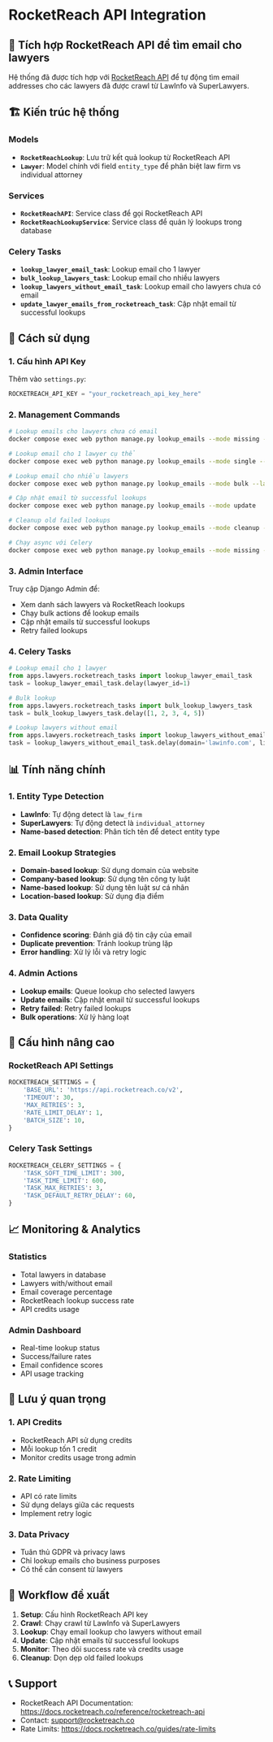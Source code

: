 # RocketReach API Integration

## 📧 Tích hợp RocketReach API để tìm email cho lawyers

Hệ thống đã được tích hợp với [RocketReach API](https://docs.rocketreach.co/reference/rocketreach-api) để tự động tìm email addresses cho các lawyers đã được crawl từ LawInfo và SuperLawyers.

## 🏗️ Kiến trúc hệ thống

### Models
- **`RocketReachLookup`**: Lưu trữ kết quả lookup từ RocketReach API
- **`Lawyer`**: Model chính với field `entity_type` để phân biệt law firm vs individual attorney

### Services
- **`RocketReachAPI`**: Service class để gọi RocketReach API
- **`RocketReachLookupService`**: Service class để quản lý lookups trong database

### Celery Tasks
- **`lookup_lawyer_email_task`**: Lookup email cho 1 lawyer
- **`bulk_lookup_lawyers_task`**: Lookup email cho nhiều lawyers
- **`lookup_lawyers_without_email_task`**: Lookup email cho lawyers chưa có email
- **`update_lawyer_emails_from_rocketreach_task`**: Cập nhật email từ successful lookups

## 🚀 Cách sử dụng

### 1. Cấu hình API Key

Thêm vào `settings.py`:
```python
ROCKETREACH_API_KEY = "your_rocketreach_api_key_here"
```

### 2. Management Commands

```bash
# Lookup emails cho lawyers chưa có email
docker compose exec web python manage.py lookup_emails --mode missing --limit 100

# Lookup email cho 1 lawyer cụ thể
docker compose exec web python manage.py lookup_emails --mode single --lawyer-id 1

# Lookup email cho nhiều lawyers
docker compose exec web python manage.py lookup_emails --mode bulk --lawyer-ids 1 2 3 4 5

# Cập nhật email từ successful lookups
docker compose exec web python manage.py lookup_emails --mode update

# Cleanup old failed lookups
docker compose exec web python manage.py lookup_emails --mode cleanup --days-old 7

# Chạy async với Celery
docker compose exec web python manage.py lookup_emails --mode missing --async
```

### 3. Admin Interface

Truy cập Django Admin để:
- Xem danh sách lawyers và RocketReach lookups
- Chạy bulk actions để lookup emails
- Cập nhật emails từ successful lookups
- Retry failed lookups

### 4. Celery Tasks

```python
# Lookup email cho 1 lawyer
from apps.lawyers.rocketreach_tasks import lookup_lawyer_email_task
task = lookup_lawyer_email_task.delay(lawyer_id=1)

# Bulk lookup
from apps.lawyers.rocketreach_tasks import bulk_lookup_lawyers_task
task = bulk_lookup_lawyers_task.delay([1, 2, 3, 4, 5])

# Lookup lawyers without email
from apps.lawyers.rocketreach_tasks import lookup_lawyers_without_email_task
task = lookup_lawyers_without_email_task.delay(domain='lawinfo.com', limit=100)
```

## 📊 Tính năng chính

### 1. Entity Type Detection
- **LawInfo**: Tự động detect là `law_firm`
- **SuperLawyers**: Tự động detect là `individual_attorney`
- **Name-based detection**: Phân tích tên để detect entity type

### 2. Email Lookup Strategies
- **Domain-based lookup**: Sử dụng domain của website
- **Company-based lookup**: Sử dụng tên công ty luật
- **Name-based lookup**: Sử dụng tên luật sư cá nhân
- **Location-based lookup**: Sử dụng địa điểm

### 3. Data Quality
- **Confidence scoring**: Đánh giá độ tin cậy của email
- **Duplicate prevention**: Tránh lookup trùng lặp
- **Error handling**: Xử lý lỗi và retry logic

### 4. Admin Actions
- **Lookup emails**: Queue lookup cho selected lawyers
- **Update emails**: Cập nhật email từ successful lookups
- **Retry failed**: Retry failed lookups
- **Bulk operations**: Xử lý hàng loạt

## 🔧 Cấu hình nâng cao

### RocketReach API Settings
```python
ROCKETREACH_SETTINGS = {
    'BASE_URL': 'https://api.rocketreach.co/v2',
    'TIMEOUT': 30,
    'MAX_RETRIES': 3,
    'RATE_LIMIT_DELAY': 1,
    'BATCH_SIZE': 10,
}
```

### Celery Task Settings
```python
ROCKETREACH_CELERY_SETTINGS = {
    'TASK_SOFT_TIME_LIMIT': 300,
    'TASK_TIME_LIMIT': 600,
    'TASK_MAX_RETRIES': 3,
    'TASK_DEFAULT_RETRY_DELAY': 60,
}
```

## 📈 Monitoring & Analytics

### Statistics
- Total lawyers in database
- Lawyers with/without email
- Email coverage percentage
- RocketReach lookup success rate
- API credits usage

### Admin Dashboard
- Real-time lookup status
- Success/failure rates
- Email confidence scores
- API usage tracking

## 🚨 Lưu ý quan trọng

### 1. API Credits
- RocketReach API sử dụng credits
- Mỗi lookup tốn 1 credit
- Monitor credits usage trong admin

### 2. Rate Limiting
- API có rate limits
- Sử dụng delays giữa các requests
- Implement retry logic

### 3. Data Privacy
- Tuân thủ GDPR và privacy laws
- Chỉ lookup emails cho business purposes
- Có thể cần consent từ lawyers

## 🎯 Workflow đề xuất

1. **Setup**: Cấu hình RocketReach API key
2. **Crawl**: Chạy crawl từ LawInfo và SuperLawyers
3. **Lookup**: Chạy email lookup cho lawyers without email
4. **Update**: Cập nhật emails từ successful lookups
5. **Monitor**: Theo dõi success rate và credits usage
6. **Cleanup**: Dọn dẹp old failed lookups

## 📞 Support

- RocketReach API Documentation: https://docs.rocketreach.co/reference/rocketreach-api
- Contact: support@rocketreach.co
- Rate Limits: https://docs.rocketreach.co/guides/rate-limits
